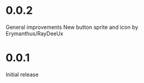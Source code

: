 # 0.0.2
General improvements
New button sprite and icon by Erymanthus/RayDeeUx

# 0.0.1
Initial release
